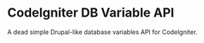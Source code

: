 CodeIgniter DB Variable API
===========================

A dead simple Drupal-like database variables API for CodeIgniter.
